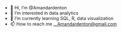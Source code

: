 - 👋 Hi, I’m @Amandardenton
- 👀 I’m interested in data analytics
- 🌱 I’m currently learning SQL, R, data visualization
- 📫 How to reach me ...Amandardenton@gmail.com

<!---
Amandardenton/Amandardenton is a ✨ special ✨ repository because its `README.md` (this file) appears on your GitHub profile.
You can click the Preview link to take a look at your changes.
--->
